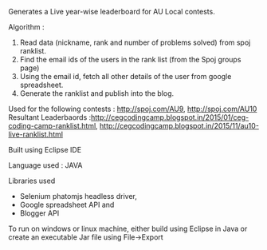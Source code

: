 Generates a Live year-wise leaderboard for AU Local contests.

Algorithm :

1) Read data (nickname, rank and number of problems solved) from spoj ranklist.
2) Find the email ids of the users in the rank list (from the Spoj groups page)
3) Using the email id, fetch all other details of the user from google spreadsheet.
4) Generate the ranklist and publish into the blog.

Used for the following contests : http://spoj.com/AU9, http://spoj.com/AU10
Resultant Leaderbaords :http://cegcodingcamp.blogspot.in/2015/01/ceg-coding-camp-ranklist.html, http://cegcodingcamp.blogspot.in/2015/11/au10-live-ranklist.html

Built using Eclipse IDE

Language used : JAVA

Libraries used

* Selenium phatomjs headless driver,
* Google spreadsheet API and
* Blogger API

To run on windows or linux machine, either build using Eclipse in Java or create an executable Jar file using File->Export
